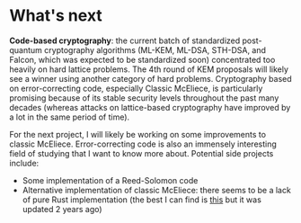 # What's next
**Code-based cryptography**: the current batch of standardized post-quantum cryptography algorithms (ML-KEM, ML-DSA, STH-DSA, and Falcon, which was expected to be standardized soon) concentrated too heavily on hard lattice problems. The 4th round of KEM proposals will likely see a winner using another category of hard problems. Cryptography based on error-correcting code, especially Classic McEliece, is particularly promising because of its stable security levels throughout the past many decades (whereas attacks on lattice-based cryptography have improved by a lot in the same period of time).

For the next project, I will likely be working on some improvements to classic McEliece. Error-correcting code is also an immensely interesting field of studying that I want to know more about. Potential side projects include:

- Some implementation of a Reed-Solomon code
- Alternative implementation of classic McEliece: there seems to be a lack of pure Rust implementation (the best I can find is [this](https://crates.io/crates/classic-mceliece-rust) but it was updated 2 years ago)